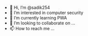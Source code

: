- 👋 Hi, I’m @sadik254
- 👀 I’m interested in computer security
- 🌱 I’m currently learning PWA
- 💞️ I’m looking to collaborate on ...
- 📫 How to reach me ...

<!---
sadik254/sadik254 is a ✨ special ✨ repository because its `README.md` (this file) appears on your GitHub profile.
You can click the Preview link to take a look at your changes.
--->
